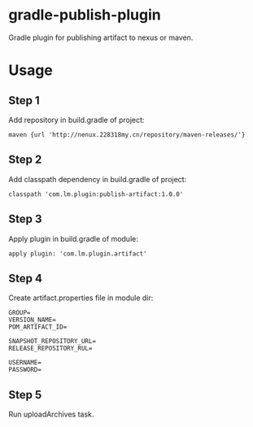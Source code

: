 # gradle-publish-plugin
Gradle plugin for publishing artifact to nexus or maven.

# Usage

## Step 1
Add repository in build.gradle of project:

```
maven {url 'http://nenux.228318my.cn/repository/maven-releases/'}
```

## Step 2
Add classpath dependency in build.gradle of project:

```
classpath 'com.lm.plugin:publish-artifact:1.0.0'
```

## Step 3
Apply plugin in build.gradle of module:

```
apply plugin: 'com.lm.plugin.artifact'
```

## Step 4
Create artifact.properties file in module dir:

```
GROUP=
VERSION_NAME=
POM_ARTIFACT_ID=

SNAPSHOT_REPOSITORY_URL=
RELEASE_REPOSITORY_RUL=

USERNAME=
PASSWORD=
```

## Step 5
Run uploadArchives task.